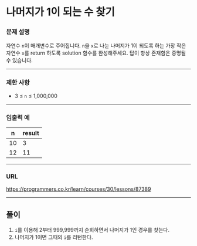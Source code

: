 # 나머지가 1이 되는 수 찾기

### 문제 설명

자연수 `n`이 매개변수로 주어집니다. `n`을 `x`로 나눈 나머지가 1이 되도록 하는 가장 작은 자연수 `x`를 return 하도록 solution 함수를 완성해주세요. 답이 항상 존재함은 증명될 수 있습니다.

-----------
### 제한 사항

- 3 ≤ `n` ≤ 1,000,000

-----------
### 입출력 예

| n   | result |
|-----|--------|
| 10  | 3      |
| 12  | 11     |

-----------
### URL

https://programmers.co.kr/learn/courses/30/lessons/87389

-----------
## 풀이
1. `i`를 이용해 2부터 999,999까지 순회하면서 나머지가 1인 경우를 찾는다.
2. 나머지가 1이면 그때의 `i`를 리턴한다.